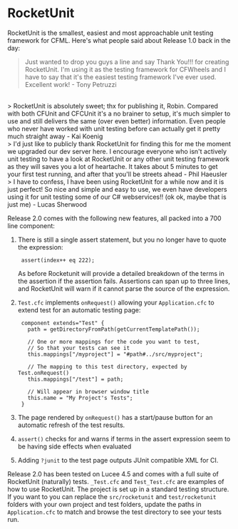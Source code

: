# RocketUnit
RocketUnit is the smallest, easiest and most approachable unit testing framework for CFML. Here's what people said about Release 1.0 back in the day:

> Just wanted to drop you guys a line and say Thank You!!! for creating RocketUnit. I'm using it as the testing framework for CFWheels and I have to say that it's the easiest testing framework I've ever used. Excellent work! - Tony Petruzzi

<br/>
> RocketUnit is absolutely sweet; thx for publishing it, Robin. Compared with both CFUnit and CFCUnit it's a no brainer to setup, it's much simpler to use and still delivers the same (over even better) information. Even people who never have worked with unit testing before can actually get it pretty much straight away - Kai Koenig

<br/>
> I'd just like to publicly thank RocketUnit for finding this for me the moment we upgraded our dev server here. I encourage everyone who isn't actively unit testing to have a look at RocketUnit or any other unit testing framework as they will saves you a lot of heartache. It takes about 5 minutes to get your first test running, and after that you'll be streets ahead - Phil Haeusler

<br/>
> I have to confess, I have been using RocketUnit for a while now and it is just perfect! So nice and simple and easy to use, we even have developers using it for unit testing some of our C# webservices!! (ok ok, maybe that is just me) - Lucas Sherwood

<br/>

Release 2.0 comes with the following new features, all packed into a 700 line component:

1. There is still a single assert statement, but you no longer have to quote the expression:

        assert(index++ eq 222);
      
    As before Rocketunit will provide a detailed breakdown of the terms in the assertion if the assertion fails.
    Assertions can span up to three lines, and RocketUnit will warn if it cannot parse the source of the expression.
2. `Test.cfc` implements `onRequest()` allowing your `Application.cfc` to extend test for an automatic testing page:

        component extends="Test" {
          path = getDirectoryFromPath(getCurrentTemplatePath());

          // One or more mappings for the code you want to test,
          // So that your tests can see it
          this.mappings["/myproject"] = "#path#../src/myproject";

          // The mapping to this test directory, expected by Test.onRequest()
          this.mappings["/test"] = path;

          // Will appear in browser window title
          this.name = "My Project's Tests";
        }
3. The page rendered by `onRequest()` has a start/pause button for an automatic refresh of the test results.
4. `assert()` checks for and warns if terms in the assert expression seem to be having side effects when evaluated
5. Adding `?junit` to the test page outputs JUnit compatible XML for CI.

Release 2.0 has been tested on Lucee 4.5 and comes with a full suite of RocketUnit (naturally) tests. `_Test.cfc` and `Test_Test.cfc` are examples of how to use RocketUnit. The project is set up in a standard testing structure. If you want to you can replace the `src/rocketunit` and `test/rocketunit` folders with your own project and test folders, update the paths in `Application.cfc` to match and browse the test directory to see your tests run.